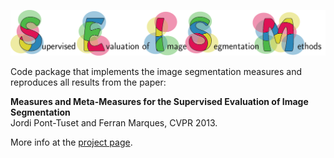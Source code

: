 ![seism](seism.png)

Code package that implements the image segmentation measures and reproduces all results from the paper:

**Measures and Meta-Measures for the Supervised Evaluation of Image Segmentation**<br/>
Jordi Pont-Tuset and Ferran Marques, CVPR 2013.

More info at the [project page](https://imatge.upc.edu/web/resources/supervised-evaluation-image-segmentation). 

